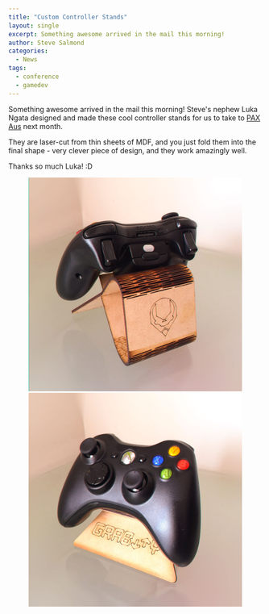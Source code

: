 ```yaml
---
title: "Custom Controller Stands"
layout: single
excerpt: Something awesome arrived in the mail this morning!
author: Steve Salmond
categories:
  - News
tags:
  - conference
  - gamedev
---
```


Something awesome arrived in the mail this morning! Steve's nephew Luka Ngata designed and made these cool controller stands for us to take to [PAX Aus](http://aus.paxsite.com/) next month.

They are laser-cut from thin sheets of MDF, and you just fold them into the final shape - very clever piece of design, and they work amazingly well.

Thanks so much Luka! :D


<figure>
    <a href="/assets/images/controller-stands/ControllerHolderBack.jpg"><img src="/assets/images/controller-stands/ControllerHolderBack.jpg"></a>
    <a href="/assets/images/controller-stands/ControllerHolderFront.jpg"><img src="/assets/images/controller-stands/ControllerHolderFront.jpg"></a>
</figure>
